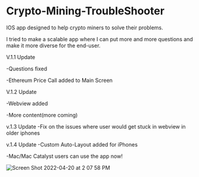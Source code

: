 # Crypto-Mining-TroubleShooter
IOS app designed to help crypto miners to solve their problems.


I tried to make a scalable app where I can put more and more questions and make it more diverse for the end-user.

V.1.1 Update

-Questions fixed

-Ethereum Price Call added to Main Screen

V.1.2 Update

-Webview added

-More content(more coming)

v.1.3 Update
-Fix on the issues where user would get stuck in webview in older iphones

v.1.4 Update
-Custom Auto-Layout added for iPhones

-Mac/Mac Catalyst users can use the app now!

![Screen Shot 2022-04-20 at 2 07 58 PM](https://user-images.githubusercontent.com/89171572/164998004-4f490949-18ef-4fb7-ae11-0dec4048ef50.png)
